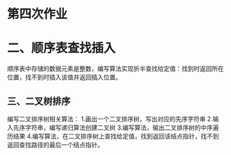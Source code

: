 # 第四次作业
# 二、顺序表查找插入
顺序表中存储的数据元素是整数，编写算法实现折半查找给定值：找到时返回所在位置，找不到时插入该值并返回插入位置。


## 三、二叉树排序
编写二叉排序树相关算法：
    1.画出一个二叉排序树，写出对应的先序字符串
    2.输入先序字符串，编写递归算法创建二叉树
    3.编写算法，输出二叉排序树的中序遍历结果
    4.编写算法，在二叉排序树上查找给定值，找到返回该结点指针，找不到返回查找路径的最后一个结点指针。
